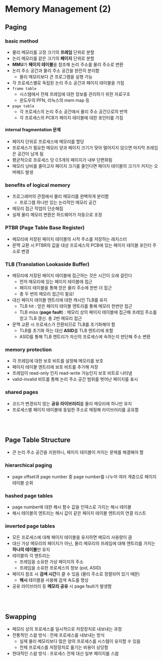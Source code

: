 # Memory Management (2)

## Paging
### basic method
* 물리 메모리를 고정 크기의 **프레임** 단위로 분할
* 논리 메모리를 같은 크기의 **페이지** 단위로 분할
* **MMU**가 **페이지 테이블**을 참조해 논리 주소를 물리 주소로 변환
* 논리 주소 공간과 물리 주소 공간을 완전히 분리함
    * 물리 메모리보다 큰 프로그램을 실행 가능
* 각 프로세스별로 독립된 논리 주소 공간과 페이지 테이블을 가짐
* `frame table`
    * 시스템에서 전체 프레임에 대한 정보를 관리하기 위한 자료구조
    * 윈도우의 PFN, 리눅스의 mem map 등
* `page table`
    * 각 프로세스의 논리 주소 공간에서 물리 주소 공간으로의 번역
    * 각 프로세스의 PCB가 페이지 테이블에 대한 포인터를 가짐

#### internal fragmentation 문제
* 페이지 단위로 프로세스에 메모리를 할당
* 프로세스가 필요한 메모리 양과 페이지 크기가 맞아 떨어지지 않으면 마지막 프레임은 공간이 남게 됨
* 평균적으로 프로세스 당 0.5개의 페이지가 내부 단편화됨
* 메모리 낭비를 줄이고자 페이지 크기를 줄인다면 페이지 테이블의 크기가 커지는 오버헤드 발생

### benefits of logical memory
* 프로그래머의 관점에서 물리 메모리를 완벽하게 분리함
    * 프로그램 하나만 있는 논리적인 메모리 공간
* 메모리 접근 작업이 단순해짐
* 실제 물리 메모리 변환은 하드웨어가 자동으로 조정

### PTBR (Page Table Base Register)
* 메모리에 저장된 페이지 테이블의 시작 주소를 저장하는 레지스터
* 문맥 교환 시 PTBR의 값을 대상 프로세스의 PCB에 있는 페이지 테이블 포인터 주소로 변경

### TLB (Translation Lookaside Buffer)
* 메모리에 저장된 페이지 테이블에 접근하는 것은 시간이 오래 걸린다
    * 먼저 메모리에 있는 페이지 테이블에 접근
    * 페이지 테이블을 통해 얻은 물리 주소에 한번 더 접근
    * 총 두 번의 메모리 접근이 필요!
* 대신 페이지 테이블 엔트리에 대한 캐시인 TLB를 유지
    * TLB hit : 얻은 페이지 테이블 엔트리를 통해 메모리 한번만 접근
    * TLB miss (**page fault**) : 메모리 상의 페이지 테이블에 접근해 프레임 주소를 얻고 TLB 갱신. 총 2번 메모리 접근
* 문맥 교환 시 프로세스가 전환되므로 TLB를 초기화해야 함
    * TLB를 초기화 하는 대신 **ASID**를 TLB 엔트리에 포함
    * ASID를 통해 TLB 엔트리가 자신의 프로세스에 속하는지 판단해 주소 변환

### memory protection
* 각 프레임에 대한 보호 비트를 설정해 메모리를 보호
* 페이지 테이블 엔트리에 보호 비트를 추가해 저장
* 프레임이 read-only 인지 read-write 가능인지 보호 비트로 나타냄
* valid-invalid 비트를 통해 논리 주소 공간 범위를 벗어난 페이지를 표시

### shared pages
* 코드가 변경되지 않는 **공유 라이브러리**를 물리 메모리에 하나만 유지
* 프로세스별 페이지 테이블에 동일한 주소로 매핑해 라이브러리를 공유함

<br/>
<br/>

## Page Table Structure
* 큰 논리 주소 공간을 지원하니, 페이지 테이블이 커지는 문제를 해결해야 함

### hierarchical paging
* page offset과 page number 중 page number를 나누어 여러 계층으로 페이지 테이블 순회

### hashed page tables
* page number에 대한 해시 함수 값을 인덱스로 가지는 해시 테이블
* 해시 테이블의 엔트리는 해시 값이 같은 페이지 테이블 엔트리의 연결 리스트

### inverted page tables
* 모든 프로세스에 대해 페이지 테이블을 유지하면 메모리 사용량이 큼
* 대신 가상 메모리의 페이지가 아닌, 물리 메모리의 프레임에 대해 엔트리를 가지는 **하나의 테이블**만 유지
* 테이블의 각 엔트리는
    * 프레임을 소유한 가상 페이지의 주소
    * 프레임을 소유한 프로세스의 정보 (pid, ASID)
* 페이지 참조 시 **검색 시간**이 클 수 있음 (물리 주소로 정렬되어 있기 때문)
    * **해시** 테이블을 사용해 검색 속도를 향상
* 공유 라이브러리 등 **메모리 공유** 시 page fault가 발생함


<br/>
<br/>

## Swapping
* 메모리 상의 프로세스를 일시적으로 저장장치로 내보내는 과정
* 전통적인 스왑 방식 :  전체 프로세스를 내보내는 방식
    * 실제 물리 메모리보다 많은 양의 프로세스를 시스템이 유지할 수 있음
    * 전체 프로세스를 저장장치로 옮기는 비용이 상당함
* 현대적인 스왑 방식 : 프로세스 전체 대신 일부 페이지를 스왑